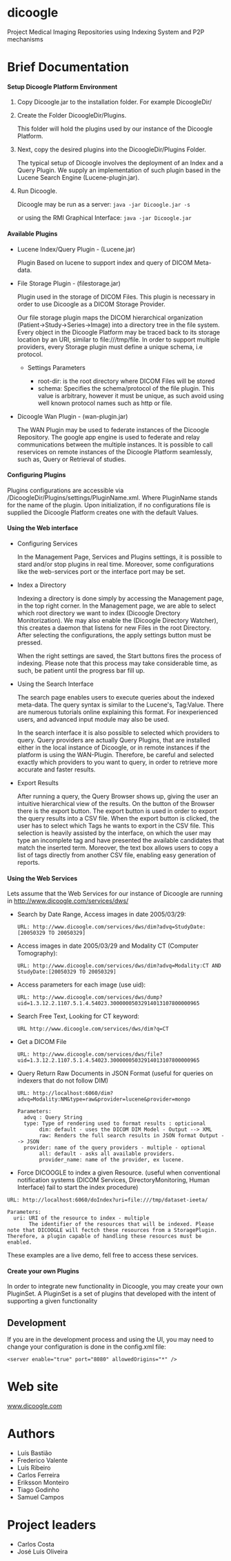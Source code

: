 dicoogle
========

Project  Medical Imaging Repositories using Indexing System and P2P mechanisms



Brief Documentation
========


#### Setup Dicoogle Platform Environment
  1. Copy Dicoogle.jar to the installation folder. For example DicoogleDir/
  2. Create the Folder DicoogleDir/Plugins.

      This folder will hold the plugins used by our instance of the Dicoogle Platform.
  3. Next, copy the desired plugins into the DicoogleDir/Plugins Folder.
      
      The typical setup of Dicoogle involves the deployment of an Index and a Query Plugin. 
      We supply an implementation of such plugin based in the Lucene Search Engine (Lucene-plugin.jar). 
  4. Run Dicoogle.
  
      Dicoogle may be run as a server: ```java -jar Dicoogle.jar -s```

      or using the RMI Graphical Interface: ```java -jar Dicoogle.jar```

#### Available Plugins
  * Lucene Index/Query Plugin - (Lucene.jar)
      
      Plugin Based on lucene to support index and query of DICOM Meta-data.
  * File Storage Plugin - (filestorage.jar)

      Plugin used in the storage of DICOM Files. This plugin is necessary in order to use Dicoogle as a DICOM Storage Provider.
      
      Our file storage plugin maps the DICOM hierarchical organization (Patient->Study->Series->Image) into a directory tree in the file system. Every object in the Dicoogle Platform may be traced back to its storage location by an URI, similar to file:///tmp/file. In order to support multiple providers, every Storage plugin must define a unique schema, i.e protocol. 
      
      * Settings Parameters
      
        * root-dir: is the root directory where DICOM Files will be stored
        *  schema: Specifies the schema/protocol of the file plugin. This value is arbitrary, however it must be unique, as such avoid using well known protocol names such as http or file.

  * Dicoogle Wan Plugin - (wan-plugin.jar)

      The WAN Plugin may be used to federate instances of the Dicoogle Repository. The google app engine is used to federate and relay communications between the multiple instances.
      It is possible to call reservices on remote instances of the Dicoogle Platform seamlessly, such as, Query or Retrieval of studies.

#### Configuring Plugins

  Plugins configurations are accessible via /DicoogleDir/Plugins/settings/PluginName.xml. Where PluginName stands for the name of the plugin.
  Upon initialization, if no configurations file is supplied the Dicoogle Platform creates one with the default Values.

#### Using the Web interface

  * Configuring Services

      In the Management Page, Services and Plugins settings, it is possible to stard and/or stop plugins in real time. Moreover, some configurations like the web-services port or the interface port may be set.

  * Index a Directory

      Indexing a directory is done simply by accessing the Management page, in the top right corner. 
      In the Management page, we are able to select which root directory we want to index (Dicoogle Drectory Monitorization). We may also enable the (Dicoogle Directory Watcher), this creates a daemon that listens for new Files in the root Directory.
      After selecting the configurations, the apply settings button must be pressed.
      
      When the right settings are saved, the Start buttons fires the process of indexing. Please note that this process may take considerable time, as such, be patient until the progress bar fill up.

  * Using the Search Interface

      The search page enables users to execute queries about the indexed meta-data.
      The query syntax is similar to the Lucene's, Tag:Value. There are numerous tutorials online explaining this format. For inexperienced users, and advanced input module may also be used.
      
      In the search interface it is also possible to selected which providers to query. Query providers are actually Query Plugins, that are installed either in the local instance of Dicoogle, or in remote instances if the platform is using the WAN-Plugin. Therefore, be careful and selected exactly which providers to you want to query, in order to retrieve more accurate and faster results.

  * Export Results 

      After running a query, the Query Browser shows up, giving the user an intuitive hierarchical view of the results. On the button of the Browser there is the export button. The export button is used in order to export the query results into a CSV file. When the export button is clicked, the user has to select which Tags he wants to export in the CSV file. This selection is heavily assisted by the interface, on which the user may type an incomplete tag and have presented the available candidates that match the inserted term. Moreover, the text box allows users to copy a list of tags directly from another CSV file, enabling easy generation of reports.


#### Using the Web Services

  Lets assume that the Web Services for our instance of Dicoogle are running in http://www.dicoogle.com/services/dws/
    
  * Search by Date Range, Access images in date 2005/03/29:

    ```URL: http://www.dicoogle.com/services/dws/dim?advq=StudyDate:[20050329 TO 20050329]```
        
  * Access images in date 2005/03/29 and Modality CT (Computer Tomography):
        
    ```URL: http://www.dicoogle.com/services/dws/dim?advq=Modality:CT AND StudyDate:[20050329 TO 20050329]```

  * Access parameters for each image (use uid):

    ```URL: http://www.dicoogle.com/services/dws/dump?uid=1.3.12.2.1107.5.1.4.54023.30000005032914013107800000965```

  * Search Free Text, Looking for CT keyword:

    ```URL http://www.dicoogle.com/services/dws/dim?q=CT```

  * Get a DICOM File

    ```URL: http://www.dicoogle.com/services/dws/file?uid=1.3.12.2.1107.5.1.4.54023.30000005032914013107800000965```

  * Query Return Raw Documents in JSON Format (useful for queries on indexers that do not follow DIM)
  
    ```URL: http://localhost:6060/dim?advq=Modality:NM&type=raw&provider=lucene&provider=mongo```
    ```
    Parameters:
      advq : Query String
      type: Type of rendering used to format results : opticional
           dim: default - uses the DICOM DIM Model - Output --> XML
           raw: Renders the full search results in JSON format Output --> JSON
      provider: name of the query providers - multiple - optional
           all: default - asks all available providers.
           provider_name: name of the provider, ex lucene.
    ```

  * Force DICOOGLE to index a given Resource. (useful when conventional notification systems (DICOM Services, DirectoryMonitoring, Human Interface) fail to start the index procedure)

  ```URL: http://localhost:6060/doIndex?uri=file:///tmp/dataset-ieeta/```
  ```
  Parameters:
    uri: URI of the resource to index - multiple
         The identifier of the resources that will be indexed. Please note that DICOOGLE will fectch these resources from a StoragePlugin. Therefore, a plugin capable of handling these resources must be enabled.
  ```

  These examples are a live demo, fell free to access these services.

#### Create your own Plugins

  In order to integrate new functionality in Dicoogle, you may create your own PluginSet. A PluginSet is a set of plugins that developed with the intent of supporting a given functionality


## Development 

If you are in the development process and using the UI, you may need to change your configuration is done in the config.xml file:

```
<server enable="true" port="8080" allowedOrigins="*" />
```



Web site
========

www.dicoogle.com


Authors
========

* Luís Bastião
* Frederico Valente
* Luís Ribeiro
* Carlos Ferreira
* Eriksson Monteiro
* Tiago Godinho
* Samuel Campos



Project leaders
========

* Carlos Costa
* José Luis Oliveira

